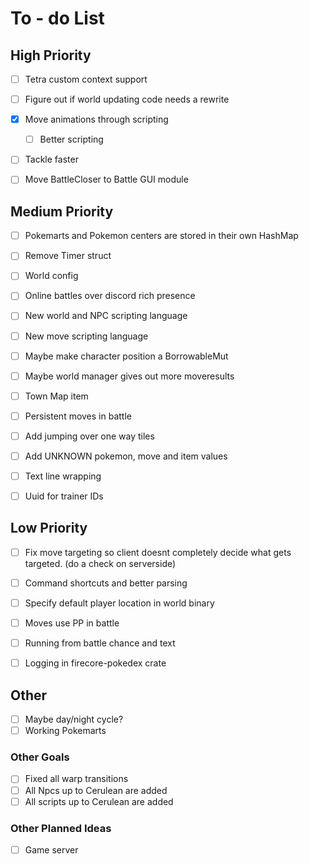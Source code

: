 # To - do List

## High Priority

- [ ] Tetra custom context support

- [ ] Figure out if world updating code needs a rewrite

- [X] Move animations through scripting
    - [ ] Better scripting

- [ ] Tackle faster

- [ ] Move BattleCloser to Battle GUI module

## Medium Priority

- [ ] Pokemarts and Pokemon centers are stored in their own HashMap
- [ ] Remove Timer struct
- [ ] World config
- [ ] Online battles over discord rich presence
- [ ] New world and NPC scripting language
- [ ] New move scripting language
- [ ] Maybe make character position a BorrowableMut
- [ ] Maybe world manager gives out more moveresults

- [ ] Town Map item
- [ ] Persistent moves in battle
- [ ] Add jumping over one way tiles

- [ ] Add UNKNOWN pokemon, move and item values
- [ ] Text line wrapping
- [ ] Uuid for trainer IDs

## Low Priority

- [ ] Fix move targeting so client doesnt completely decide what gets targeted. (do a check on serverside)

- [ ] Command shortcuts and better parsing
- [ ] Specify default player location in world binary
- [ ] Moves use PP in battle
- [ ] Running from battle chance and text

- [ ] Logging in firecore-pokedex crate

## Other

- [ ] Maybe day/night cycle?
- [ ] Working Pokemarts

<!-- - [ ] Trainer and Gym Leader Battle AI -->

### Other Goals

- [ ] Fixed all warp transitions
- [ ] All Npcs up to Cerulean are added
- [ ] All scripts up to Cerulean are added

### Other Planned Ideas

 - [ ] Game server